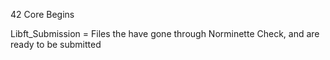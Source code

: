 42 Core Begins

Libft_Submission = Files the have gone through Norminette Check, and are ready to be submitted